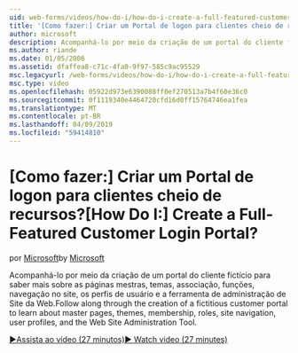 ```yaml
---
uid: web-forms/videos/how-do-i/how-do-i-create-a-full-featured-customer-login-portal
title: '[Como fazer:] Criar um Portal de logon para clientes cheio de recursos? | Microsoft Docs'
author: microsoft
description: Acompanhá-lo por meio da criação de um portal do cliente fictício para saber mais sobre as páginas mestras, temas, associação, funções, navegação no site, perfis de usuário, e...
ms.author: riande
ms.date: 01/05/2006
ms.assetid: dfaffea8-c71c-4fa0-9f97-585c9ac95529
msc.legacyurl: /web-forms/videos/how-do-i/how-do-i-create-a-full-featured-customer-login-portal
msc.type: video
ms.openlocfilehash: 05922d973e6390088ff0ef270513a7b4f60e36c0
ms.sourcegitcommit: 0f1119340e4464720cfd16d0ff15764746ea1fea
ms.translationtype: MT
ms.contentlocale: pt-BR
ms.lasthandoff: 04/09/2019
ms.locfileid: "59414810"
---
```

# <a name="how-do-i-create-a-full-featured-customer-login-portal"></a><span data-ttu-id="085c3-104">[Como fazer:] Criar um Portal de logon para clientes cheio de recursos?</span><span class="sxs-lookup"><span data-stu-id="085c3-104">[How Do I:] Create a Full-Featured Customer Login Portal?</span></span>

<span data-ttu-id="085c3-105">por [Microsoft](https://github.com/microsoft)</span><span class="sxs-lookup"><span data-stu-id="085c3-105">by [Microsoft](https://github.com/microsoft)</span></span>

<span data-ttu-id="085c3-106">Acompanhá-lo por meio da criação de um portal do cliente fictício para saber mais sobre as páginas mestras, temas, associação, funções, navegação no site, os perfis de usuário e a ferramenta de administração de Site da Web.</span><span class="sxs-lookup"><span data-stu-id="085c3-106">Follow along through the creation of a fictitious customer portal to learn about master pages, themes, membership, roles, site navigation, user profiles, and the Web Site Administration Tool.</span></span>

[<span data-ttu-id="085c3-107">&#9654;Assista ao vídeo (27 minutos)</span><span class="sxs-lookup"><span data-stu-id="085c3-107">&#9654; Watch video (27 minutes)</span></span>](https://channel9.msdn.com/Blogs/ASP-NET-Site-Videos/how-do-i-create-a-full-featured-customer-login-portal)
